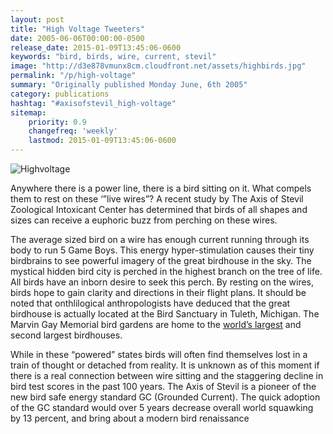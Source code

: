 ```yaml
---
layout: post
title: "High Voltage Tweeters"
date: 2005-06-06T00:00:00-0500
release_date: 2015-01-09T13:45:06-0600
keywords: "bird, birds, wire, current, stevil"
image: "http://d3e878vmunx8cm.cloudfront.net/assets/highbirds.jpg"
permalink: "/p/high-voltage"
summary: "Originally published Monday June, 6th 2005"
category: publications
hashtag: "#axisofstevil_high-voltage"
sitemap:
    priority: 0.9
    changefreq: 'weekly'
    lastmod: 2015-01-09T13:45:06-0600
---
```


[id_1]: http://d3e878vmunx8cm.cloudfront.net/assets/highbirds.jpg "Highvoltage"
![Highvoltage][id_1]

Anywhere there is a power line, there is a bird sitting on it. What compels them to rest on these ‘”live wires”? A recent study by The Axis of Stevil Zoological Intoxicant Center has determined that birds of all shapes and sizes can receive a euphoric buzz from perching on these wires.

The average sized bird on a wire has enough current running through its body to run 5 Game Boys. This energy hyper-stimulation causes their tiny birdbrains to see powerful imagery of the great birdhouse in the sky. The mystical hidden bird city is perched in the highest branch on the tree of life. All birds have an inborn desire to seek this perch. By resting on the wires, birds hope to gain clarity and directions in their flight plans. It should be noted that onthlilogical anthropologists have deduced that the great birdhouse is actually located at the Bird Sanctuary in Tuleth, Michigan. The Marvin Gay Memorial bird gardens are home to the [world’s largest](http://d3e878vmunx8cm.cloudfront.net/assets/bigbirdhouse.gif "world’s largest") and second largest birdhouses.

While in these “powered” states birds will often find themselves lost in a train of thought or detached from reality. It is unknown as of this moment if there is a real connection between wire sitting and the staggering decline in bird test scores in the past 100 years. The Axis of Stevil is a pioneer of the new bird safe energy standard GC (Grounded Current). The quick adoption of the GC standard would over 5 years decrease overall world squawking by 13 percent, and bring about a modern bird renaissance
